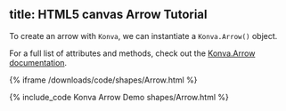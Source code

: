 title: HTML5 canvas Arrow Tutorial
---

To create an arrow with `Konva`, we can instantiate a `Konva.Arrow()` object.

For a full list of attributes and methods, check out the [Konva.Arrow documentation](https://konvajs.github.io/api/Konva.Arrow.html).

{% iframe /downloads/code/shapes/Arrow.html %}

{% include_code Konva Arrow Demo shapes/Arrow.html %}